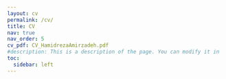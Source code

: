```yaml
---
layout: cv
permalink: /cv/
title: CV
nav: true
nav_order: 5
cv_pdf: CV_HamidrezaAmirzadeh.pdf
#description: This is a description of the page. You can modify it in '_pages/cv.md'. You can also change or remove the top pdf download button.
toc:
  sidebar: left
---
```

